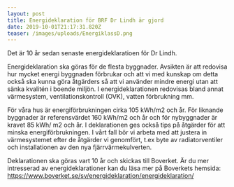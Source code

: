 ```yaml
---
layout: post
title: Energideklaration för BRF Dr Lindh är gjord
date: 2019-10-01T21:17:31.820Z
teaser: /images/uploads/EnergiklassD.png
---
```

Det är 10 år sedan senaste energideklaratioen för Dr Lindh.

Energideklaration ska göras för de flesta byggnader. Avsikten är att redovisa hur mycket energi byggnaden förbrukar och att vi med kunskap om detta också ska kunna göra åtgärders så att vi använder mindre energi utan att sänka kvalitén i boende miljön. I energideklarationen redovisas bland annat värmesystem, ventilationskontroll (OVK), vatten förbrukning mm.

För våra hus är energiförbrukningen cirka 105 kWh/m2 och år. För liknande byggnader är referensvärdet 160 kWh/m2 och år och för nybyggnader är kravet 85 kWh/ m2 och år. I deklarationen ges också tips på åtgärder för att minska energiförbrukningen. I vårt fall bör vi arbeta med att justera in värmesystemet efter de åtgärder vi genomfört, t.ex byte av radiatorventiler och installationen av den nya fjärrvärmekulverten.

Deklarationen ska göras vart 10 år och skickas till Boverket.  Är du mer intresserad av energideklarationer kan du läsa mer på Boverkets hemsida: https://www.boverket.se/sv/energideklaration/energideklaration/
